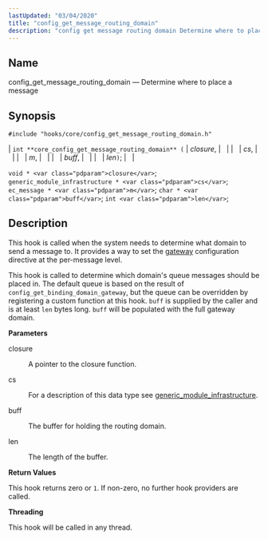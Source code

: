```yaml
---
lastUpdated: "03/04/2020"
title: "config_get_message_routing_domain"
description: "config get message routing domain Determine where to place a message int core config get message routing domain closure cs m buff len void closure generic module infrastructure cs ec message m char buff int len This hook is called when the system needs to determine what domain to send..."
---
```


<a name="hooks.core.config_get_message_routing_domain"></a> 
## Name

config_get_message_routing_domain — Determine where to place a message

## Synopsis

`#include "hooks/core/config_get_message_routing_domain.h"`

| `int **core_config_get_message_routing_domain** (` | <var class="pdparam">closure</var>, |   |
|   | <var class="pdparam">cs</var>, |   |
|   | <var class="pdparam">m</var>, |   |
|   | <var class="pdparam">buff</var>, |   |
|   | <var class="pdparam">len</var>`)`; |   |

`void * <var class="pdparam">closure</var>`;
`generic_module_infrastructure * <var class="pdparam">cs</var>`;
`ec_message * <var class="pdparam">m</var>`;
`char * <var class="pdparam">buff</var>`;
`int <var class="pdparam">len</var>`;<a name="idp34981920"></a> 
## Description

This hook is called when the system needs to determine what domain to send a message to. It provides a way to set the [gateway](/momentum/3/3-reference/3-reference-conf-ref-gateway) configuration directive at the per-message level.

This hook is called to determine which domain's queue messages should be placed in. The default queue is based on the result of `config_get_binding_domain_gateway`, but the queue can be overridden by registering a custom function at this hook. `buff` is supplied by the caller and is at least `len` bytes long. `buff` will be populated with the full gateway domain.

**<a name="idp34986528"></a> Parameters**

<dl class="variablelist">

<dt>closure</dt>

<dd>

A pointer to the closure function.

</dd>

<dt>cs</dt>

<dd>

For a description of this data type see [generic_module_infrastructure](/momentum/3/3-api/structs-generic-module-infrastructure).

</dd>

<dt>buff</dt>

<dd>

The buffer for holding the routing domain.

</dd>

<dt>len</dt>

<dd>

The length of the buffer.

</dd>

</dl>

**<a name="idp33659120"></a> Return Values**

This hook returns zero or `1`. If non-zero, no further hook providers are called.

**<a name="idp33660528"></a> Threading**

This hook will be called in any thread.